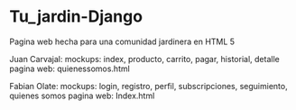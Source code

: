# Tu_jardin-Django

Pagina web hecha para una comunidad jardinera en HTML 5

Juan Carvajal: mockups: index, producto, carrito, pagar, historial, detalle pagina web: quienessomos.html

Fabian Olate: mockups: login, registro, perfil, subscripciones, seguimiento, quienes somos pagina web: Index.html
